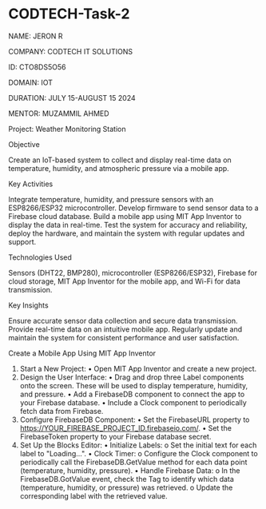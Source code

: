 # CODTECH-Task-2

NAME: JERON R

COMPANY: CODTECH IT SOLUTIONS

ID: CTO8DS5O56

DOMAIN: IOT

DURATION: JULY 15-AUGUST 15 2024

MENTOR: MUZAMMIL AHMED

Project: Weather Monitoring Station

Objective

Create an IoT-based system to collect and display real-time data on temperature, humidity, and atmospheric pressure via a mobile app.

Key Activities

Integrate temperature, humidity, and pressure sensors with an ESP8266/ESP32 microcontroller. Develop firmware to send sensor data to a Firebase cloud database. Build a mobile app using MIT App Inventor to display the data in real-time. Test the system for accuracy and reliability, deploy the hardware, and maintain the system with regular updates and support.

Technologies Used

Sensors (DHT22, BMP280), microcontroller (ESP8266/ESP32), Firebase for cloud storage, MIT App Inventor for the mobile app, and Wi-Fi for data transmission.

Key Insights

Ensure accurate sensor data collection and secure data transmission. Provide real-time data on an intuitive mobile app. Regularly update and maintain the system for consistent performance and user satisfaction.


Create a Mobile App Using MIT App Inventor
1. Start a New Project:
•	Open MIT App Inventor and create a new project.
2. Design the User Interface:
•	Drag and drop three Label components onto the screen. These will be used to display temperature, humidity, and pressure.
•	Add a FirebaseDB component to connect the app to your Firebase database.
•	Include a Clock component to periodically fetch data from Firebase.
3. Configure FirebaseDB Component:
•	Set the FirebaseURL property to https://YOUR_FIREBASE_PROJECT_ID.firebaseio.com/.
•	Set the FirebaseToken property to your Firebase database secret.
4. Set Up the Blocks Editor:
•	Initialize Labels:
o	Set the initial text for each label to "Loading...".
•	Clock Timer:
o	Configure the Clock component to periodically call the FirebaseDB.GetValue method for each data point (temperature, humidity, pressure).
•	Handle Firebase Data:
o	In the FirebaseDB.GotValue event, check the Tag to identify which data (temperature, humidity, or pressure) was retrieved.
o	Update the corresponding label with the retrieved value.



